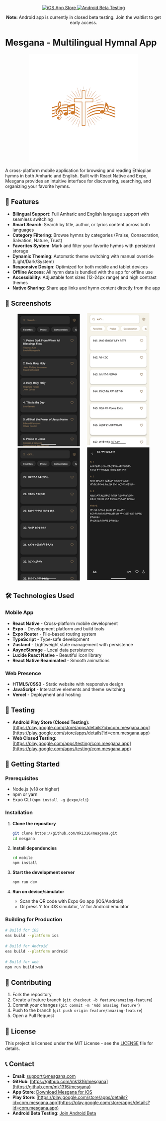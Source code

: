 <p align="center">
  <a href="https://apps.apple.com/us/app/mesgana/id6747017556" target="_blank">
    <img src="https://img.shields.io/badge/iOS%20App%20Store-Download%20Now-green?logo=apple&logoColor=white&style=for-the-badge" alt="iOS App Store"/>
  </a>
  <a href="https://form.typeform.com/to/kx1lHXhK" target="_blank">
    <img src="https://img.shields.io/badge/Android%20Beta-Join%20Testing-orange?logo=android&logoColor=white&style=for-the-badge" alt="Android Beta Testing"/>
  </a>
</p>
<p align="center">
  <b>Note:</b> Android app is currently in closed beta testing. Join the waitlist to get early access.
</p>

# Mesgana - Multilingual Hymnal App

<p align="center">
  <img src="img/adaptive-icon.png" width="350" alt="Mesgana Logo"/>
</p>

A cross-platform mobile application for browsing and reading Ethiopian hymns in both Amharic and English. Built with React Native and Expo, Mesgana provides an intuitive interface for discovering, searching, and organizing your favorite hymns.

## 🌟 Features

- **Bilingual Support**: Full Amharic and English language support with seamless switching
- **Smart Search**: Search by title, author, or lyrics content across both languages
- **Category Filtering**: Browse hymns by categories (Praise, Consecration, Salvation, Nature, Trust)
- **Favorites System**: Mark and filter your favorite hymns with persistent storage
- **Dynamic Theming**: Automatic theme switching with manual override (Light/Dark/System)
- **Responsive Design**: Optimized for both mobile and tablet devices
- **Offline Access**: All hymn data is bundled with the app for offline use
- **Accessibility**: Adjustable font sizes (12-24px range) and high contrast themes
- **Native Sharing**: Share app links and hymn content directly from the app

## 📱 Screenshots

<p align="center">
  <img src="img/en-home-dk.png" width="200" alt="English Home Screen (Dark Mode)" style="margin: 0 10px;"/>
  <img src="img/am-home.png" width="200" alt="Amharic Home Screen" style="margin: 0 10px;"/>
  <img src="img/am-home-dk.png" width="200" alt="Amharic Home Screen (Dark Mode)" style="margin: 0 10px;"/>
  <img src="img/am-hymn-dk.png" width="200" alt="Amharic Hymn View (Dark Mode)" style="margin: 0 10px;"/>
</p>

## 🛠️ Technologies Used

### Mobile App

- **React Native** - Cross-platform mobile development
- **Expo** - Development platform and build tools
- **Expo Router** - File-based routing system
- **TypeScript** - Type-safe development
- **Zustand** - Lightweight state management with persistence
- **AsyncStorage** - Local data persistence
- **Lucide React Native** - Beautiful icon library
- **React Native Reanimated** - Smooth animations

### Web Presence

- **HTML5/CSS3** - Static website with responsive design
- **JavaScript** - Interactive elements and theme switching
- **Vercel** - Deployment and hosting

## 🧪 Testing

- **Android Play Store (Closed Testing):** [https://play.google.com/store/apps/details?id=com.mesgana.app](https://play.google.com/store/apps/details?id=com.mesgana.app)
- **Web Closed Testing:** [https://play.google.com/apps/testing/com.mesgana.app](https://play.google.com/apps/testing/com.mesgana.app)

## 🚀 Getting Started

### Prerequisites

- Node.js (v18 or higher)
- npm or yarn
- Expo CLI (`npm install -g @expo/cli`)

### Installation

1. **Clone the repository**

   ```bash
   git clone https://github.com/mk1316/mesgana.git
   cd mesgana
   ```
2. **Install dependencies**

   ```bash
   cd mobile
   npm install
   ```
3. **Start the development server**

   ```bash
   npm run dev
   ```
4. **Run on device/simulator**

   - Scan the QR code with Expo Go app (iOS/Android)
   - Or press 'i' for iOS simulator, 'a' for Android emulator

### Building for Production

```bash
# Build for iOS
eas build --platform ios

# Build for Android
eas build --platform android

# Build for web
npm run build:web
```

## 🤝 Contributing

1. Fork the repository
2. Create a feature branch (`git checkout -b feature/amazing-feature`)
3. Commit your changes (`git commit -m 'Add amazing feature'`)
4. Push to the branch (`git push origin feature/amazing-feature`)
5. Open a Pull Request

## 📄 License

This project is licensed under the MIT License - see the [LICENSE](LICENSE) file for details.

## 📞 Contact

- **Email**: support@mesgana.com
- **GitHub**: [https://github.com/mk1316/mesgana](https://github.com/mk1316/mesgana)
- **App Store**: [Download Mesgana for iOS](https://apps.apple.com/us/app/mesgana/id6747017556)
- **Play Store**: [https://play.google.com/store/apps/details?id=com.mesgana.app](https://play.google.com/store/apps/details?id=com.mesgana.app)
- **Android Beta Testing**: [Join Android Beta](https://form.typeform.com/to/kx1lHXhK)
